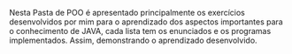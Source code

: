 Nesta Pasta de POO é apresentado principalmente os exercícios desenvolvidos por mim para o aprendizado dos aspectos importantes para o conhecimento de JAVA, cada lista tem os enunciados e os programas implementados. Assim, demonstrando o aprendizado desenvolvido.

